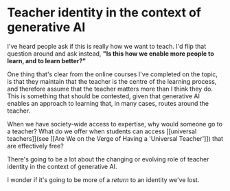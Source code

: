 # Teacher identity in the context of generative AI

I've heard people ask if this is really how we want to teach. I'd flip that question around and ask instead, **"Is this how we enable more people to learn, and to learn better?"**

One thing that's clear from the online courses I've completed on the topic, is that they maintain that the teacher is the centre of the learning process, and therefore assume that the teacher matters more than I think they do. This is something that should be contested, given that generative AI enables an approach to learning that, in many cases, routes around the teacher.

When we have society-wide access to expertise, why would someone go to a teacher? What do we offer when students can access [[universal teachers]](see [[Are We on the Verge of Having a 'Universal Teacher']]) that are effectively free?

There's going to be a lot about the changing or evolving role of teacher identity in the context of generative AI.

I wonder if it's going to be more of a *return* to an identity we've lost.